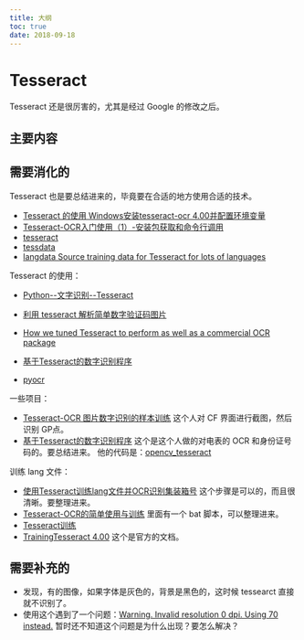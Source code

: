 ```yaml
---
title: 大纲
toc: true
date: 2018-09-18
---
```




# Tesseract

Tesseract 还是很厉害的，尤其是经过 Google 的修改之后。

## 主要内容


## 需要消化的

Tesseract 也是要总结进来的，毕竟要在合适的地方使用合适的技术。
- [Tesseract 的使用 Windows安装tesseract-ocr 4.00并配置环境变量](https://blog.csdn.net/yannanyue1234/article/details/79781569)
- [Tesseract-OCR入门使用（1）-安装包获取和命令行调用](https://blog.csdn.net/u012566751/article/details/54094692)
- [tesseract](https://github.com/charlesw/tesseract)
- [tessdata](https://github.com/tesseract-ocr/tessdata)
- [langdata Source training data for Tesseract for lots of languages](https://github.com/tesseract-ocr/langdata)

Tesseract 的使用：

- [Python--文字识别--Tesseract](https://zhuanlan.zhihu.com/p/31530755)

- [利用 tesseract 解析简单数字验证码图片](https://zhuanlan.zhihu.com/p/27230915)


- [How we tuned Tesseract to perform as well as a commercial OCR package](http://vbridge.co.uk/2012/11/05/how-we-tuned-tesseract-to-perform-as-well-as-a-commercial-ocr-package/)



- [基于Tesseract的数字识别程序](http://taozj.net/201607/simple-digit-recong-base-on-tesseract.html)



- [pyocr](https://github.com/chenjiandongx/pyocr)

一些项目：

- [Tesseract-OCR 图片数字识别的样本训练](https://blog.csdn.net/u012555556/article/details/80666809) 这个人对 CF 界面进行截图，然后识别 GP点。
- [基于Tesseract的数字识别程序](http://taozj.net/201607/simple-digit-recong-base-on-tesseract.html) 这个是这个人做的对电表的 OCR 和身份证号码的。要总结进来。 他的代码是：[opencv_tesseract](https://github.com/taozhijiang/dust_repos/tree/master/opencv_tesseract)

训练 lang 文件：

- [使用Tesseract训练lang文件并OCR识别集装箱号](https://www.jianshu.com/p/5f847d8089ce) 这个步骤是可以的，而且很清晰。要整理进来。
- [Tesseract-OCR的简单使用与训练](https://www.cnblogs.com/cnlian/p/5765871.html) 里面有一个 bat 脚本，可以整理进来。
- [Tesseract训练](http://xiaosheng.me/2015/12/18/article11/)
- [TrainingTesseract 4.00](https://github.com/tesseract-ocr/tesseract/wiki/TrainingTesseract-4.00) 这个是官方的文档。


## 需要补充的

- 发现，有的图像，如果字体是灰色的，背景是黑色的，这时候 tessearct 直接就不识别了。
- 使用这个遇到了一个问题：[Warning. Invalid resolution 0 dpi. Using 70 instead.](https://github.com/tesseract-ocr/tesseract/issues/756) 暂时还不知道这个问题是为什么出现？要怎么解决？
